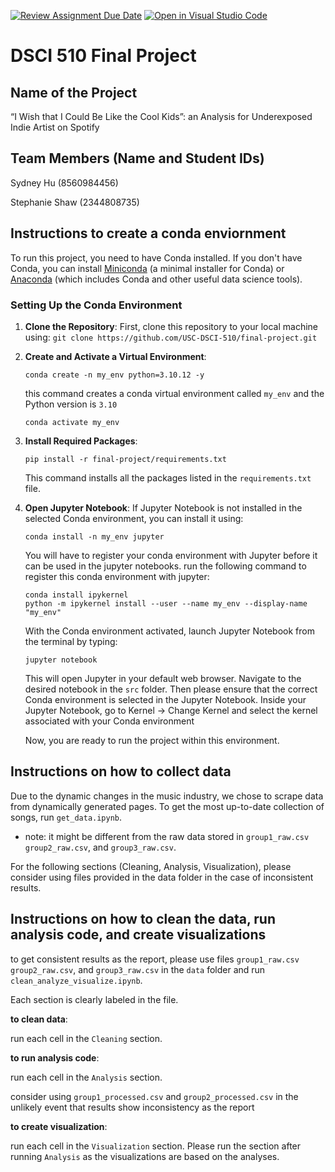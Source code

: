 [![Review Assignment Due Date](https://classroom.github.com/assets/deadline-readme-button-24ddc0f5d75046c5622901739e7c5dd533143b0c8e959d652212380cedb1ea36.svg)](https://classroom.github.com/a/h_LXMCrc)
[![Open in Visual Studio Code](https://classroom.github.com/assets/open-in-vscode-718a45dd9cf7e7f842a935f5ebbe5719a5e09af4491e668f4dbf3b35d5cca122.svg)](https://classroom.github.com/online_ide?assignment_repo_id=12663000&assignment_repo_type=AssignmentRepo)
# DSCI 510 Final Project

## Name of the Project
“I Wish that I Could Be Like the Cool Kids”: an Analysis for Underexposed Indie Artist on Spotify

## Team Members (Name and Student IDs)
Sydney Hu (8560984456)

Stephanie Shaw (2344808735)

## Instructions to create a conda enviornment
To run this project, you need to have Conda installed. If you don't have Conda, you can install [Miniconda](https://docs.conda.io/en/latest/miniconda.html) (a minimal installer for Conda) or [Anaconda](https://www.anaconda.com/products/individual) (which includes Conda and other useful data science tools).

### Setting Up the Conda Environment
1. **Clone the Repository**: First, clone this repository to your local machine using:
   `git clone https://github.com/USC-DSCI-510/final-project.git`
   
   
2. **Create and Activate a Virtual Environment**:

    ```
    conda create -n my_env python=3.10.12 -y
    ```
    this command creates a conda virtual environment called `my_env` and the Python version is `3.10`
   
    ```
    conda activate my_env
    ```


3. **Install Required Packages**:
     ```
     pip install -r final-project/requirements.txt
     ```
  

   This command installs all the packages listed in the `requirements.txt` file.


5. **Open Jupyter Notebook**:
   If Jupyter Notebook is not installed in the selected Conda environment, you can install it using:
     ```
     conda install -n my_env jupyter
     ```
   You will have to register your conda environment with Jupyter before it can be used in the jupyter notebooks.    run the following command to register this conda environment with jupyter:
   ```
   conda install ipykernel
   python -m ipykernel install --user --name my_env --display-name "my_env"
   ```
   With the Conda environment activated, launch Jupyter Notebook from the terminal by typing:
   ```
   jupyter notebook
   ```

   This will open Jupyter in your default web browser. Navigate to the desired notebook in the `src` folder. Then please ensure that the correct Conda environment is selected in the Jupyter Notebook. Inside your Jupyter Notebook, go to Kernel -> Change Kernel and select the kernel associated with your Conda environment

   Now, you are ready to run the project within this environment.


## Instructions on how to collect data
Due to the dynamic changes in the music industry, we chose to scrape data from dynamically generated pages. To get the most up-to-date collection of songs, run `get_data.ipynb`. 

* note: it might be different from the raw data stored in `group1_raw.csv` `group2_raw.csv`, and `group3_raw.csv`.

For the following sections (Cleaning, Analysis, Visualization), please consider using files provided in the data folder in the case of inconsistent results.

## Instructions on how to clean the data, run analysis code, and create visualizations
to get consistent results as the report, please use files `group1_raw.csv` `group2_raw.csv`, and `group3_raw.csv` in the `data` folder and run `clean_analyze_visualize.ipynb`.

Each section is clearly labeled in the file.

**to clean data**:

run each cell in the `Cleaning` section.

**to run analysis code**:

run each cell in the `Analysis` section.

consider using `group1_processed.csv` and `group2_processed.csv` in the unlikely event that results show inconsistency as the report

**to create visualization**:

run each cell in the `Visualization` section. Please run the section after running `Analysis` as the visualizations are based on the analyses.

